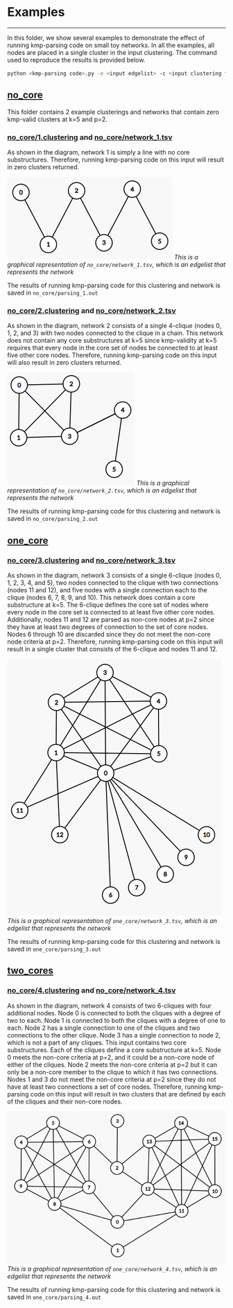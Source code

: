 # Examples
---
In this folder, we show several examples to demonstrate the effect of running kmp-parsing code on small toy networks. In all the examples, all nodes are placed in a single cluster in the input clustering.
The command used to reproduce the results is provided below.
```bash
python <kmp-parsing code>.py -e <input edgelist> -c <input clustering file> -o <output clustering file> -k 5 -p 2 -m True
```

## [no\_core](no_core)
This folder contains 2 example clusterings and networks that contain zero kmp-valid clusters at k=5 and p=2.
### [no\_core/1.clustering](no_core/1.clustering) and [no\_core/network\_1.tsv](no_core/network_1.tsv)
As shown in the diagram, network 1 is simply a line with no core substructures. Therefore, running kmp-parsing code on this input will result in zero clusters returned.

![](no_core/network_1.png)
*This is a graphical representation of `no_core/network_1.tsv`, which is an edgelist that represents the network*

The results of running kmp-parsing code for this clustering and network is saved in `no_core/parsing_1.out`

### [no\_core/2.clustering](no_core/2.clustering) and [no\_core/network\_2.tsv](no_core/network_2.tsv)
As shown in the diagram, network 2 consists of a single 4-clique (nodes 0, 1, 2, and 3) with two nodes connected to the clique in a chain. This network does not contain any core substructures at k=5 since kmp-validity at k=5 requires that every node in the core set of nodes be connected to at least five other core nodes. Therefore, running kmp-parsing code on this input will also result in zero clusters returned.

![](no_core/network_2.png)
*This is a graphical representation of `no_core/network_2.tsv`, which is an edgelist that represents the network*

The results of running kmp-parsing code for this clustering and network is saved in `no_core/parsing_2.out`

## [one\_core](one_core)
### [no\_core/3.clustering](no_core/3.clustering) and [no\_core/network\_3.tsv](no_core/network_3.tsv)
As shown in the diagram, network 3 consists of a single 6-clique (nodes 0, 1, 2, 3, 4, and 5), two nodes connected to the clique with two connections (nodes 11 and 12), and five nodes with a single connection each to the clique (nodes 6, 7, 8, 9, and 10). This network does contain a core substructure at k=5. The 6-clique defines the core set of nodes where every node in the core set is connected to at least five other core nodes. Additionally, nodes 11 and 12 are parsed as non-core nodes at p=2 since they have at least two degrees of connection to the set of core nodes. Nodes 6 through 10 are discarded since they do not meet the non-core node criteria at p=2. Therefore, running kmp-parsing code on this input will result in a single cluster that consists of the 6-clique and nodes 11 and 12.

![](one_core/network_3.png)
*This is a graphical representation of `one_core/network_3.tsv`, which is an edgelist that represents the network*

The results of running kmp-parsing code for this clustering and network is saved in `one_core/parsing_3.out`

## [two\_cores](two_cores)
### [no\_core/4.clustering](no_core/4.clustering) and [no\_core/network\_4.tsv](no_core/network_4.tsv)
As shown in the diagram, network 4 consists of two 6-cliques with four additional nodes. Node 0 is connected to both the cliques with a degree of two to each. Node 1 is connected to both the cliques with a degree of one to each. Node 2 has a single connection to one of the cliques and two connections to the other clique. Node 3 has a single connection to node 2, which is not a part of any cliques. This input contains two core substructures. Each of the cliques define a core substructure at k=5. Node 0 meets the non-core criteria at p=2, and it could be a non-core node of either of the cliques. Node 2 meets the non-core criteria at p=2 but it can only be a non-core member to the clique to which it has two connections. Nodes 1 and 3 do not meet the non-core criteria at p=2 since they do not have at least two connections a set of core nodes. Therefore, running kmp-parsing code on this input will result in two clusters that are defined by each of the cliques and their non-core nodes.

![](two_cores/network_4.png)
*This is a graphical representation of `one_core/network_4.tsv`, which is an edgelist that represents the network*

The results of running kmp-parsing code for this clustering and network is saved in `one_core/parsing_4.out`
